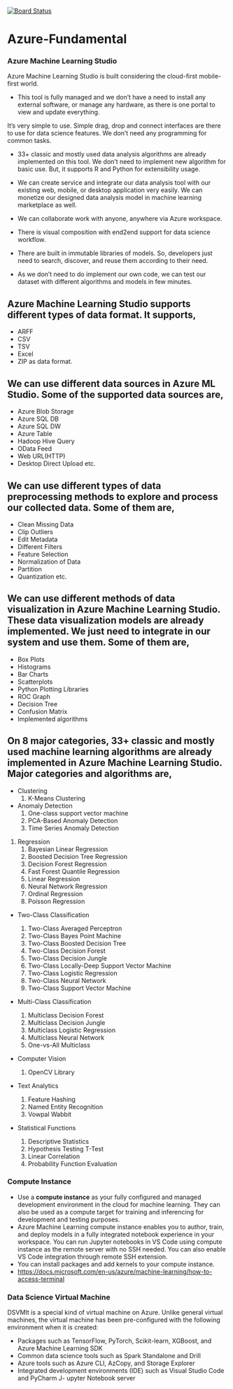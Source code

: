 [![Board Status](https://dev.azure.com/m-r-tanha1977/2d24b762-49ac-4f99-9e77-41eab5cc04a6/a2154413-05cd-484d-9d4d-6b3755b658fe/_apis/work/boardbadge/19c6b211-088b-4d84-8b32-d12ce917e017)](https://dev.azure.com/m-r-tanha1977/2d24b762-49ac-4f99-9e77-41eab5cc04a6/_boards/board/t/a2154413-05cd-484d-9d4d-6b3755b658fe/Microsoft.RequirementCategory)
# Azure-Fundamental
### Azure Machine Learning Studio

Azure Machine Learning Studio is built considering the cloud-first mobile-first world.

- This tool is fully managed and we don’t have a need to install any external software, or manage any hardware, as there is one portal to view and update everything.

It’s very simple to use. Simple drag, drop and connect interfaces are there to use for data science features. We don’t need any programming for common tasks.

- 33+ classic and mostly used data analysis algorithms are already implemented on this tool. We don’t need to implement new algorithm for basic use. But, it supports R and Python for extensibility usage.

- We can create service and integrate our data analysis tool with our existing web, mobile, or desktop application very easily. We can monetize our designed data analysis model in machine learning marketplace as well.

- We can collaborate work with anyone, anywhere via Azure workspace.

- There is visual composition with end2end support for data science workflow.

- There are built in immutable libraries of models. So, developers just need to search, discover, and reuse them according to their need.

- As we don’t need to do implement our own code, we can test our dataset with different algorithms and models in few minutes.

## Azure Machine Learning Studio supports different types of data format. It supports,

- ARFF
- CSV
- TSV
- Excel
- ZIP as data format.
## We can use different data sources in Azure ML Studio. Some of the supported data sources are,

- Azure Blob Storage
- Azure SQL DB
- Azure SQL DW
- Azure Table
- Hadoop Hive Query
- OData Feed
- Web URL(HTTP)
- Desktop Direct Upload etc.
## We can use different types of data preprocessing methods to explore and process our collected data. Some of them are,

- Clean Missing Data
- Clip Outliers
- Edit Metadata
- Different Filters
- Feature Selection
- Normalization of Data
- Partition
- Quantization etc.
## We can use different methods of data visualization in Azure Machine Learning Studio. These data visualization models are already implemented. We just need to integrate in our system and use them. Some of them are, 

- Box Plots
- Histograms
- Bar Charts
- Scatterplots
- Python Plotting Libraries
- ROC Graph
- Decision Tree
- Confusion Matrix
- Implemented algorithms

## On 8 major categories, 33+ classic and mostly used machine learning algorithms are already implemented in Azure Machine Learning Studio. Major categories and algorithms are,

- Clustering
  1. K-Means Clustering
- Anomaly Detection
    1. One-class support vector machine
    1. PCA-Based Anomaly Detection
    1. Time Series Anomaly Detection
1. Regression
    1. Bayesian Linear Regression
    1. Boosted Decision Tree Regression
    1. Decision Forest Regression
    1. Fast Forest Quantile Regression
    1. Linear Regression
    1. Neural Network Regression
    1. Ordinal Regression
    1. Poisson Regression

- Two-Class Classification
    1. Two-Class Averaged Perceptron
    1. Two-Class Bayes Point Machine
    1. Two-Class Boosted Decision Tree
    1. Two-Class Decision Forest
    1. Two-Class Decision Jungle
    1. Two-Class Locally-Deep Support Vector Machine
    1. Two-Class Logistic Regression
    1. Two-Class Neural Network
    1. Two-Class Support Vector Machine

- Multi-Class Classification
    1. Multiclass Decision Forest
    1. Multiclass Decision Jungle
    1. Multiclass Logistic Regression
    1. Multiclass Neural Network
    1. One-vs-All Multiclass
-  Computer Vision
    1. OpenCV Library

- Text Analytics

    1. Feature Hashing
    1. Named Entity Recognition
    1. Vowpal Wabbit
- Statistical Functions

    1. Descriptive Statistics
    1. Hypothesis Testing T-Test
    1. Linear Correlation
    1. Probability Function Evaluation

### Compute Instance
- Use a **compute instance** as your fully configured and managed development environment in the cloud for machine learning. They can also be used as a compute target for training and inferencing for development and testing purposes.
- Azure Machine Learning compute instance enables you to author, train, and deploy models in a fully integrated notebook experience in your workspace.
You can run Jupyter notebooks in VS Code using compute instance as the remote server with no SSH needed. You can also enable VS Code integration through remote SSH extension.
- You can install packages and add kernels to your compute instance.
- https://docs.microsoft.com/en-us/azure/machine-learning/how-to-access-terminal
### Data Science Virtual Machine
DSVMIt is a special kind of virtual machine on Azure. Unlike general virtual machines, the virtual machine has been pre-configured with the following environment when it is created:

- Packages such as TensorFlow, PyTorch, Scikit-learn, XGBoost, and Azure Machine Learning SDK
- Common data science tools such as Spark Standalone and Drill
- Azure tools such as Azure CLI, AzCopy, and Storage Explorer
- Integrated development environments (IDE) such as Visual Studio Code and PyCharm
J- upyter Notebook server
